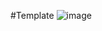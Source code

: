 #Template
![image](https://github.com/ZouJianFeng-Marco/Navigation-bar/blob/master/screenshot/test.gif ) 